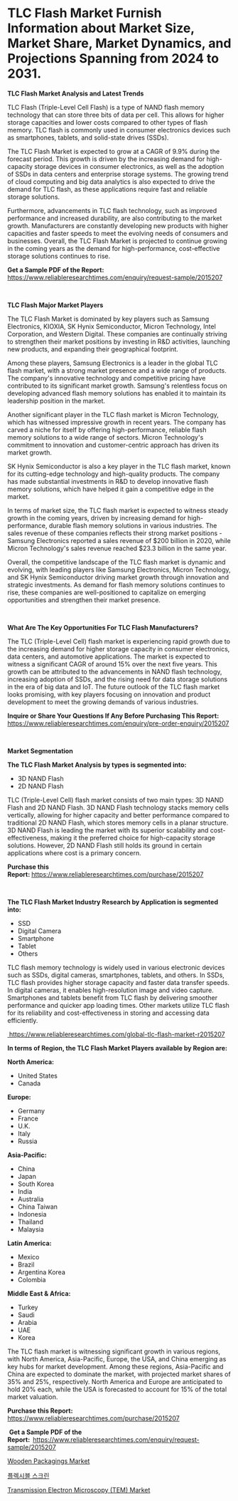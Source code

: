 <p><h1>TLC Flash Market Furnish Information about Market Size, Market Share, Market Dynamics, and Projections Spanning from 2024 to 2031.</h1></p><p><strong>TLC Flash Market Analysis and Latest Trends</strong></p>
<p><p>TLC Flash (Triple-Level Cell Flash) is a type of NAND flash memory technology that can store three bits of data per cell. This allows for higher storage capacities and lower costs compared to other types of flash memory. TLC flash is commonly used in consumer electronics devices such as smartphones, tablets, and solid-state drives (SSDs).</p><p>The TLC Flash Market is expected to grow at a CAGR of 9.9% during the forecast period. This growth is driven by the increasing demand for high-capacity storage devices in consumer electronics, as well as the adoption of SSDs in data centers and enterprise storage systems. The growing trend of cloud computing and big data analytics is also expected to drive the demand for TLC flash, as these applications require fast and reliable storage solutions.</p><p>Furthermore, advancements in TLC flash technology, such as improved performance and increased durability, are also contributing to the market growth. Manufacturers are constantly developing new products with higher capacities and faster speeds to meet the evolving needs of consumers and businesses. Overall, the TLC Flash Market is projected to continue growing in the coming years as the demand for high-performance, cost-effective storage solutions continues to rise.</p></p>
<p><strong>Get a Sample PDF of the Report:&nbsp;</strong> <a href="https://www.reliableresearchtimes.com/enquiry/request-sample/2015207">https://www.reliableresearchtimes.com/enquiry/request-sample/2015207</a></p>
<p>&nbsp;</p>
<p><strong>TLC Flash Major Market Players</strong></p>
<p><p>The TLC Flash Market is dominated by key players such as Samsung Electronics, KIOXIA, SK Hynix Semiconductor, Micron Technology, Intel Corporation, and Western Digital. These companies are continually striving to strengthen their market positions by investing in R&D activities, launching new products, and expanding their geographical footprint.</p><p>Among these players, Samsung Electronics is a leader in the global TLC flash market, with a strong market presence and a wide range of products. The company's innovative technology and competitive pricing have contributed to its significant market growth. Samsung's relentless focus on developing advanced flash memory solutions has enabled it to maintain its leadership position in the market.</p><p>Another significant player in the TLC flash market is Micron Technology, which has witnessed impressive growth in recent years. The company has carved a niche for itself by offering high-performance, reliable flash memory solutions to a wide range of sectors. Micron Technology's commitment to innovation and customer-centric approach has driven its market growth.</p><p>SK Hynix Semiconductor is also a key player in the TLC flash market, known for its cutting-edge technology and high-quality products. The company has made substantial investments in R&D to develop innovative flash memory solutions, which have helped it gain a competitive edge in the market.</p><p>In terms of market size, the TLC flash market is expected to witness steady growth in the coming years, driven by increasing demand for high-performance, durable flash memory solutions in various industries. The sales revenue of these companies reflects their strong market positions - Samsung Electronics reported a sales revenue of $200 billion in 2020, while Micron Technology's sales revenue reached $23.3 billion in the same year.</p><p>Overall, the competitive landscape of the TLC flash market is dynamic and evolving, with leading players like Samsung Electronics, Micron Technology, and SK Hynix Semiconductor driving market growth through innovation and strategic investments. As demand for flash memory solutions continues to rise, these companies are well-positioned to capitalize on emerging opportunities and strengthen their market presence.</p></p>
<p>&nbsp;</p>
<p><strong>What Are The Key Opportunities For TLC Flash Manufacturers?</strong></p>
<p><p>The TLC (Triple-Level Cell) flash market is experiencing rapid growth due to the increasing demand for higher storage capacity in consumer electronics, data centers, and automotive applications. The market is expected to witness a significant CAGR of around 15% over the next five years. This growth can be attributed to the advancements in NAND flash technology, increasing adoption of SSDs, and the rising need for data storage solutions in the era of big data and IoT. The future outlook of the TLC flash market looks promising, with key players focusing on innovation and product development to meet the growing demands of various industries.</p></p>
<p><strong>Inquire or Share Your Questions If Any Before Purchasing This Report:</strong> <a href="https://www.reliableresearchtimes.com/enquiry/pre-order-enquiry/2015207">https://www.reliableresearchtimes.com/enquiry/pre-order-enquiry/2015207</a></p>
<p>&nbsp;</p>
<p><strong>Market Segmentation</strong></p>
<p><strong>The TLC Flash Market Analysis by types is segmented into:</strong></p>
<p><ul><li>3D NAND Flash</li><li>2D NAND Flash</li></ul></p>
<p><p>TLC (Triple-Level Cell) flash market consists of two main types: 3D NAND Flash and 2D NAND Flash. 3D NAND Flash technology stacks memory cells vertically, allowing for higher capacity and better performance compared to traditional 2D NAND Flash, which stores memory cells in a planar structure. 3D NAND Flash is leading the market with its superior scalability and cost-effectiveness, making it the preferred choice for high-capacity storage solutions. However, 2D NAND Flash still holds its ground in certain applications where cost is a primary concern.</p></p>
<p><strong>Purchase this Report:&nbsp;</strong><a href="https://www.reliableresearchtimes.com/purchase/2015207">https://www.reliableresearchtimes.com/purchase/2015207</a></p>
<p>&nbsp;</p>
<p><strong>The TLC Flash Market Industry Research by Application is segmented into:</strong></p>
<p><ul><li>SSD</li><li>Digital Camera</li><li>Smartphone</li><li>Tablet</li><li>Others</li></ul></p>
<p><p>TLC flash memory technology is widely used in various electronic devices such as SSDs, digital cameras, smartphones, tablets, and others. In SSDs, TLC flash provides higher storage capacity and faster data transfer speeds. In digital cameras, it enables high-resolution image and video capture. Smartphones and tablets benefit from TLC flash by delivering smoother performance and quicker app loading times. Other markets utilize TLC flash for its reliability and cost-effectiveness in storing and accessing data efficiently.</p></p>
<p><a href="https://www.reliableresearchtimes.com/global-tlc-flash-market-r2015207">&nbsp;https://www.reliableresearchtimes.com/global-tlc-flash-market-r2015207</a></p>
<p><strong>In terms of Region, the TLC Flash Market Players available by Region are:</strong></p>
<p>
    <p> <strong> North America: </strong>
        <ul>
            <li>United States</li>
            <li>Canada</li>
        </ul>
        </p> 
    <p> <strong> Europe: </strong>
        <ul>
            <li>Germany</li>
            <li>France</li>
            <li>U.K.</li>
            <li>Italy</li>
            <li>Russia</li>
        </ul>
        </p> 
    <p> <strong> Asia-Pacific: </strong>
        <ul>
            <li>China</li>
            <li>Japan</li>
            <li>South Korea</li>
            <li>India</li>
            <li>Australia</li>
            <li>China Taiwan</li>
            <li>Indonesia</li>
            <li>Thailand</li>
            <li>Malaysia</li>
        </ul>
        </p> 
    <p> <strong> Latin America: </strong>
        <ul>
            <li>Mexico</li>
            <li>Brazil</li>
            <li>Argentina Korea</li>
            <li>Colombia</li>
        </ul>
        </p> 
    <p> <strong> Middle East & Africa: </strong>
        <ul>
            <li>Turkey</li>
            <li>Saudi</li>
            <li>Arabia</li>
            <li>UAE</li>
            <li>Korea</li>
        </ul>
    </p>
    </p>
<p><p>The TLC flash market is witnessing significant growth in various regions, with North America, Asia-Pacific, Europe, the USA, and China emerging as key hubs for market development. Among these regions, Asia-Pacific and China are expected to dominate the market, with projected market shares of 35% and 25%, respectively. North America and Europe are anticipated to hold 20% each, while the USA is forecasted to account for 15% of the total market valuation.</p></p>
<p><strong>Purchase this Report: </strong><a href="https://www.reliableresearchtimes.com/purchase/2015207">https://www.reliableresearchtimes.com/purchase/2015207</a></p>
<p>&nbsp;<strong>Get a Sample PDF of the Report:&nbsp;&nbsp;</strong><a href="https://www.reliableresearchtimes.com/enquiry/request-sample/2015207">https://www.reliableresearchtimes.com/enquiry/request-sample/2015207</a></p>
<p><strong></strong></p>
<p><p><a href="https://github.com/AbdulKoss18/Market-Research-Report-List-1/blob/main/wooden-packagings-market.md">Wooden Packagings Market</a></p><p><a href="https://github.com/vskv4779xr1/Market-Research-Report-List-3/blob/main/53794801775.md">플렉시블 스크린</a></p><p><a href="https://github.com/garethgwrecovery/Market-Research-Report-List-1/blob/main/transmission-electron-microscopy-tem-market.md">Transmission Electron Microscopy (TEM) Market</a></p></p>